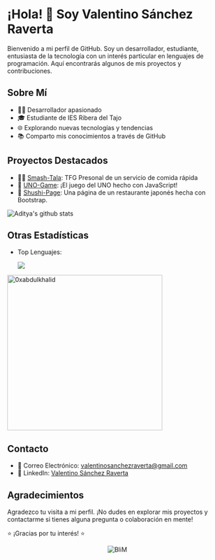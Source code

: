 # ¡Hola! 👋 Soy Valentino Sánchez Raverta

Bienvenido a mi perfil de GitHub. Soy un desarrollador, estudiante, entusiasta de la tecnología con un interés particular en lenguajes de programación. Aquí encontrarás algunos de mis proyectos y contribuciones.

## Sobre Mí

- 👨‍💻 Desarrollador apasionado
- 🎓 Estudiante de IES Ribera del Tajo
- 🌐 Explorando nuevas tecnologías y tendencias
- 📚 Comparto mis conocimientos a través de GitHub

## Proyectos Destacados
- 🧑‍🏫 [Smash-Tala](https://github.com/ValentinoSanchez00/Smash_tala): TFG Presonal de un servicio de comida rápida
- 🚀 [UNO-Game](https://github.com/ValentinoSanchez00/UNO_game): ¡El juego del UNO hecho con JavaScript!
- 🌟 [Shushi-Page](https://github.com/ValentinoSanchez00/shushi_page): Una página de un restaurante japonés hecha con Bootstrap.


![Aditya's github stats](https://github-readme-stats.vercel.app/api?username=ValentinoSanchez00&show_icons=true&theme=tokyonight)

## Otras Estadísticas


- Top Lenguajes:


  <img src="https://skillicons.dev/icons?i=git,bootstrap,symfony,css,github,php,html,java,js,linux,mysql,nodejs,angular,react,vscode&perline=20" />
  
<img src="https://github-readme-stats.vercel.app/api/top-langs?username=ValentinoSanchez00&show_icons=true&locale=en&layout=compact&line_height=20&title_color=7A7ADB&icon_color=2234AE&text_color=D3D3D3&bg_color=0,000000,130F40" width="355"  alt="0xabdulkhalid"/>


## Contacto

- 📧 Correo Electrónico: [valentinosanchezraverta@gmail.com](mailto:valentinosanchezraverta@gmail.com)
- 💼 LinkedIn: [Valentino Sánchez Raverta](www.linkedin.com/in/valentino-sanchez-raverta)

## Agradecimientos

Agradezco tu visita a mi perfil. ¡No dudes en explorar mis proyectos y contactarme si tienes alguna pregunta o colaboración en mente!

⭐️ ¡Gracias por tu interés! ⭐️
<div style="text-align:center;">
  <img src="https://github.com/ValentinoSanchez00/ValentinoSanchez00/assets/148900241/d9abc76a-d678-4121-9db8-0b72edba351c" alt="BliM">
</div>




